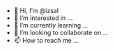 - 👋 Hi, I’m @izsal
- 👀 I’m interested in ...
- 🌱 I’m currently learning ...
- 💞️ I’m looking to collaborate on ...
- 📫 How to reach me ...

<!---
izsal/izsal is a ✨ special ✨ repository because its `README.md` (this file) appears on your GitHub profile.
You can click the Preview link to take a look at your changes.
--->
